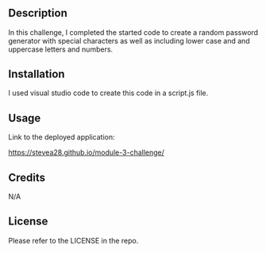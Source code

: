 # <module-3-challenge>

## Description

In this challenge, I completed the started code to create a random password generator with special characters as well as including lower case and and uppercase letters and numbers.

## Installation

I used visual studio code to create this code in a script.js file.

## Usage

Link to the deployed application: 

https://stevea28.github.io/module-3-challenge/

## Credits

N/A

## License 

Please refer to the LICENSE in the repo.

